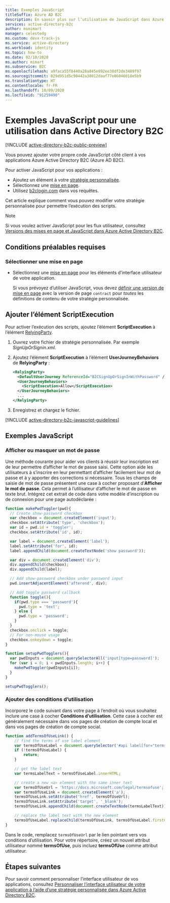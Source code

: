 ```yaml
---
title: Exemples JavaScript
titleSuffix: Azure AD B2C
description: En savoir plus sur l’utilisation de JavaScript dans Azure Active Directory B2C.
services: active-directory-b2c
author: msmimart
manager: celestedg
ms.custom: devx-track-js
ms.service: active-directory
ms.workload: identity
ms.topic: how-to
ms.date: 02/10/2020
ms.author: mimart
ms.subservice: B2C
ms.openlocfilehash: a9faca55f8440a28a845e892ee38df2de3489f97
ms.sourcegitcommit: 829d951d5c90442a38012daaf77e86046018e5b9
ms.translationtype: HT
ms.contentlocale: fr-FR
ms.lasthandoff: 10/09/2020
ms.locfileid: "91259490"
---
```

# <a name="javascript-samples-for-use-in-azure-active-directory-b2c"></a>Exemples JavaScript pour une utilisation dans Active Directory B2C

[!INCLUDE [active-directory-b2c-public-preview](../../includes/active-directory-b2c-public-preview.md)]

Vous pouvez ajouter votre propre code JavaScript côté client à vos applications Azure Active Directory B2C (Azure AD B2C).

Pour activer JavaScript pour vos applications :

* Ajoutez un élément à votre [stratégie personnalisée](custom-policy-overview.md).
* Sélectionnez une [mise en page](page-layout.md).
* Utilisez [b2clogin.com](b2clogin.md) dans vos requêtes.

Cet article explique comment vous pouvez modifier votre stratégie personnalisée pour permettre l’exécution des scripts.

> [!NOTE]
> Si vous voulez activer JavaScript pour les flux utilisateur, consultez [Versions des mises en page et JavaScript dans Azure Active Directory B2C](user-flow-javascript-overview.md).

## <a name="prerequisites"></a>Conditions préalables requises

### <a name="select-a-page-layout"></a>Sélectionner une mise en page

* Sélectionnez une [mise en page](contentdefinitions.md#select-a-page-layout) pour les éléments d’interface utilisateur de votre application.

    Si vous prévoyez d’utiliser JavaScript, vous devez [définir une version de mise en page](contentdefinitions.md#migrating-to-page-layout) avec la version de page `contract` pour *toutes* les définitions de contenu de votre stratégie personnalisée.

## <a name="add-the-scriptexecution-element"></a>Ajouter l’élément ScriptExecution

Pour activer l’exécution des scripts, ajoutez l’élément **ScriptExecution** à l’élément [RelyingParty](relyingparty.md).

1. Ouvrez votre fichier de stratégie personnalisée. Par exemple *SignUpOrSignin.xml*.
2. Ajoutez l’élément **ScriptExecution** à l’élément **UserJourneyBehaviors** de **RelyingParty** :

    ```xml
    <RelyingParty>
      <DefaultUserJourney ReferenceId="B2CSignUpOrSignInWithPassword" />
      <UserJourneyBehaviors>
        <ScriptExecution>Allow</ScriptExecution>
      </UserJourneyBehaviors>
      ...
    </RelyingParty>
    ```
3. Enregistrez et chargez le fichier.

[!INCLUDE [active-directory-b2c-javascript-guidelines](../../includes/active-directory-b2c-javascript-guidelines.md)]

## <a name="javascript-samples"></a>Exemples JavaScript

### <a name="show-or-hide-a-password"></a>Afficher ou masquer un mot de passe

Une méthode courante pour aider vos clients à réussir leur inscription est de leur permettre d’afficher le mot de passe saisi. Cette option aide les utilisateurs à s’inscrire en leur permettant d’afficher facilement leur mot de passe et à y apporter des corrections si nécessaire. Tous les champs de saisie de mot de passe présentent une case à cocher proposant d’**Afficher le mot de passe**.  Cela permet à l’utilisateur d’afficher le mot de passe en texte brut. Intégrez cet extrait de code dans votre modèle d’inscription ou de connexion pour une page autodéclarée :

```Javascript
function makePwdToggler(pwd){
  // Create show-password checkbox
  var checkbox = document.createElement('input');
  checkbox.setAttribute('type', 'checkbox');
  var id = pwd.id + 'toggler';
  checkbox.setAttribute('id', id);

  var label = document.createElement('label');
  label.setAttribute('for', id);
  label.appendChild(document.createTextNode('show password'));

  var div = document.createElement('div');
  div.appendChild(checkbox);
  div.appendChild(label);

  // Add show-password checkbox under password input
  pwd.insertAdjacentElement('afterend', div);

  // Add toggle password callback
  function toggle(){
    if(pwd.type === 'password'){
      pwd.type = 'text';
    } else {
      pwd.type = 'password';
    }
  }
  checkbox.onclick = toggle;
  // For non-mouse usage
  checkbox.onkeydown = toggle;
}

function setupPwdTogglers(){
  var pwdInputs = document.querySelectorAll('input[type=password]');
  for (var i = 0; i < pwdInputs.length; i++) {
    makePwdToggler(pwdInputs[i]);
  }
}

setupPwdTogglers();
```

### <a name="add-terms-of-use"></a>Ajouter des conditions d’utilisation

Incorporez le code suivant dans votre page à l’endroit où vous souhaitez inclure une case à cocher **Conditions d’utilisation**. Cette case à cocher est généralement nécessaire dans vos pages de création de compte local et dans vos pages de création de compte social.

```Javascript
function addTermsOfUseLink() {
    // find the terms of use label element
    var termsOfUseLabel = document.querySelector('#api label[for="termsOfUse"]');
    if (!termsOfUseLabel) {
        return;
    }

    // get the label text
    var termsLabelText = termsOfUseLabel.innerHTML;

    // create a new <a> element with the same inner text
    var termsOfUseUrl = 'https://docs.microsoft.com/legal/termsofuse';
    var termsOfUseLink = document.createElement('a');
    termsOfUseLink.setAttribute('href', termsOfUseUrl);
    termsOfUseLink.setAttribute('target', '_blank');
    termsOfUseLink.appendChild(document.createTextNode(termsLabelText));

    // replace the label text with the new element
    termsOfUseLabel.replaceChild(termsOfUseLink, termsOfUseLabel.firstChild);
}
```

Dans le code, remplacez `termsOfUseUrl` par le lien pointant vers vos conditions d’utilisation. Pour votre répertoire, créez un nouvel attribut utilisateur nommé **termsOfUse**, puis incluez **termsOfUse** comme attribut utilisateur.

## <a name="next-steps"></a>Étapes suivantes

Pour savoir comment personnaliser l’interface utilisateur de vos applications, consultez [Personnaliser l’interface utilisateur de votre application à l’aide d’une stratégie personnalisée dans Azure Active Directory B2C](custom-policy-ui-customization.md).
